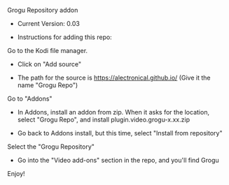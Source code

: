 Grogu Repository addon

* Current Version: 0.03

* Instructions for adding this repo:

Go to the Kodi file manager.

* Click on "Add source"

* The path for the source is https://alectronical.github.io/ (Give it the name "Grogu Repo")

Go to "Addons"

* In Addons, install an addon from zip. When it asks for the location, select "Grogu Repo", and install plugin.video.grogu-x.xx.zip

* Go back to Addons install, but this time, select "Install from repository"

Select the "Grogu Repository"

* Go into the "Video add-ons" section in the repo, and you'll find Grogu

Enjoy!
